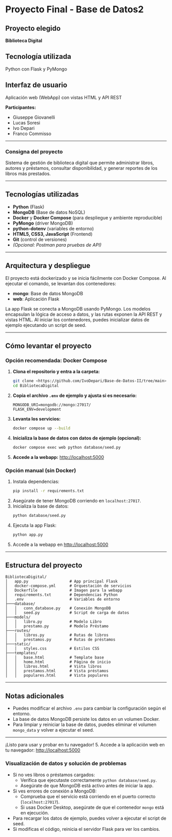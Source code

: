 # Proyecto Final - Base de Datos2

## Proyecto elegido
**Biblioteca Digital**

## Tecnología utilizada
Python con Flask y PyMongo

## Interfaz de usuario
Aplicación web (WebApp) con vistas HTML y API REST

**Participantes:**
- Giuseppe Giovanelli
- Lucas Soresi
- Ivo Depari
- Franco Commisso

---

### Consigna del proyecto
Sistema de gestión de biblioteca digital que permite administrar libros, autores y préstamos, consultar disponibilidad, y generar reportes de los libros más prestados.

---

## Tecnologías utilizadas
- **Python** (Flask)
- **MongoDB** (Base de datos NoSQL)
- **Docker** y **Docker Compose** (para despliegue y ambiente reproducible)
- **PyMongo** (driver MongoDB)
- **python-dotenv** (variables de entorno)
- **HTML5, CSS3, JavaScript** (Frontend)
- **Git** (control de versiones)
- *(Opcional: Postman para pruebas de API)*

---

## Arquitectura y despliegue

El proyecto está dockerizado y se inicia fácilmente con Docker Compose. Al ejecutar el comando, se levantan dos contenedores:
- **mongo**: Base de datos MongoDB
- **web**: Aplicación Flask

La app Flask se conecta a MongoDB usando PyMongo. Los modelos encapsulan la lógica de acceso a datos, y las rutas exponen la API REST y vistas HTML. Al iniciar los contenedores, puedes inicializar datos de ejemplo ejecutando un script de seed.

---

## Cómo levantar el proyecto

### Opción recomendada: Docker Compose

1. **Clona el repositorio y entra a la carpeta:**
   ```bash
   git clone <https://github.com/IvoDepari/Base-de-Datos-II/tree/main>
   cd BibliotecaDigital
   ```
2. **Copia el archivo `.env` de ejemplo y ajusta si es necesario:**
   ```env
   MONGODB_URI=mongodb://mongo:27017/
   FLASK_ENV=development
   ```
3. **Levanta los servicios:**
   ```bash
   docker compose up --build
   ```
4. **Inicializa la base de datos con datos de ejemplo (opcional):**
   ```bash
   docker compose exec web python database/seed.py
   ```
5. **Accede a la webapp:**
   [http://localhost:5000](http://localhost:5000)

### Opción manual (sin Docker)

1. Instala dependencias:
   ```bash
   pip install -r requirements.txt
   ```
2. Asegúrate de tener MongoDB corriendo en `localhost:27017`.
3. Inicializa la base de datos:
   ```bash
   python database/seed.py
   ```
4. Ejecuta la app Flask:
   ```bash
   python app.py
   ```
5. Accede a la webapp en [http://localhost:5000](http://localhost:5000)

---

## Estructura del proyecto

```
BibliotecaDigital/
│   app.py                  # App principal Flask
│   docker-compose.yml      # Orquestación de servicios
│   Dockerfile              # Imagen para la webapp
│   requirements.txt        # Dependencias Python
│   .env                    # Variables de entorno
├───database/
│   │   conn_database.py    # Conexión MongoDB
│   │   seed.py             # Script de carga de datos
├───models/
│   │   libro.py            # Modelo Libro
│   │   prestamo.py         # Modelo Préstamo
├───routes/
│   │   libros.py           # Rutas de libros
│   │   prestamos.py        # Rutas de préstamos
├───static/
│   │   styles.css          # Estilos CSS
├───templates/
│   │   base.html           # Template base
│   │   home.html           # Página de inicio
│   │   libros.html         # Vista libros
│   │   prestamos.html      # Vista préstamos
│   │   populares.html      # Vista populares
```

---

## Notas adicionales
- Puedes modificar el archivo `.env` para cambiar la configuración según el entorno.
- La base de datos MongoDB persiste los datos en un volumen Docker.
- Para limpiar y reiniciar la base de datos, puedes eliminar el volumen `mongo_data` y volver a ejecutar el seed.

---

¡Listo para usar y probar en tu navegador!
5. Accede a la aplicación web en tu navegador:
   [http://localhost:5000](http://localhost:5000)

### Visualización de datos y solución de problemas

- Si no ves libros o préstamos cargados:
  - Verifica que ejecutaste correctamente `python database/seed.py`.
  - Asegúrate de que MongoDB está activo antes de iniciar la app.
- Si ves errores de conexión a MongoDB:
  - Comprueba que el servicio está corriendo en el puerto correcto (`localhost:27017`).
  - Si usas Docker Desktop, asegúrate de que el contenedor `mongo` está en ejecución.
- Para recargar los datos de ejemplo, puedes volver a ejecutar el script de seed.
- Si modificas el código, reinicia el servidor Flask para ver los cambios.

